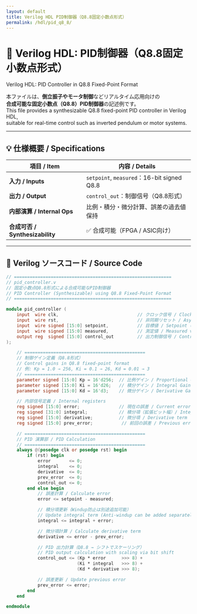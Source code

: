 ```yaml
---
layout: default
title: Verilog HDL PID制御器（Q8.8固定小数点形式）
permalink: /hdl/pid_q8_8/
---
```


# 🔧 Verilog HDL: PID制御器（Q8.8固定小数点形式）  
Verilog HDL: PID Controller in Q8.8 Fixed-Point Format

本ファイルは、**倒立振子やモータ制御**などリアルタイム応用向けの  
**合成可能な固定小数点（Q8.8）PID制御器**の記述例です。  
This file provides a synthesizable Q8.8 fixed-point PID controller in Verilog HDL,  
suitable for real-time control such as inverted pendulum or motor systems.

---

## 💡 仕様概要 / Specifications

| 項目 / Item | 内容 / Details |
|-------------|----------------|
| **入力 / Inputs** | `setpoint`, `measured`：16-bit signed Q8.8 |
| **出力 / Output** | `control_out`：制御信号（Q8.8形式） |
| **内部演算 / Internal Ops** | 比例・積分・微分計算、誤差の過去値保持 |
| **合成可否 / Synthesizability** | ✅ 合成可能（FPGA / ASIC向け） |

---

## 📄 Verilog ソースコード / Source Code

```verilog
// ============================================================
// pid_controller.v
// 固定小数点Q8.8形式による合成可能なPID制御器
// PID Controller (Synthesizable) using Q8.8 Fixed-Point Format
// ============================================================

module pid_controller (
    input  wire clk,                              // クロック信号 / Clock
    input  wire rst,                              // 非同期リセット / Asynchronous Reset
    input  wire signed [15:0] setpoint,           // 目標値 / Setpoint (Q8.8)
    input  wire signed [15:0] measured,           // 測定値 / Measured value (Q8.8)
    output reg  signed [15:0] control_out         // 出力制御信号 / Control output (Q8.8)
);

    // ==============================================
    // 制御ゲイン定義（Q8.8形式）
    // Control gains in Q8.8 fixed-point format
    // 例: Kp = 1.0 → 256, Ki = 0.1 → 26, Kd = 0.01 → 3
    // ==============================================
    parameter signed [15:0] Kp = 16'd256;  // 比例ゲイン / Proportional Gain
    parameter signed [15:0] Ki = 16'd26;   // 積分ゲイン / Integral Gain
    parameter signed [15:0] Kd = 16'd3;    // 微分ゲイン / Derivative Gain

    // 内部信号定義 / Internal registers
    reg signed [15:0] error;               // 現在の誤差 / Current error
    reg signed [31:0] integral;            // 積分項（拡張ビット幅）/ Integral term (wider bit width)
    reg signed [15:0] derivative;          // 微分項 / Derivative term
    reg signed [15:0] prev_error;           // 前回の誤差 / Previous error

    // ==============================================
    // PID 演算部 / PID Calculation
    // ==============================================
    always @(posedge clk or posedge rst) begin
        if (rst) begin
            error       <= 0;
            integral    <= 0;
            derivative  <= 0;
            prev_error  <= 0;
            control_out <= 0;
        end else begin
            // 誤差計算 / Calculate error
            error <= setpoint - measured;

            // 積分項更新（Windup防止は別途追加可能）
            // Update integral term (Anti-windup can be added separately)
            integral <= integral + error;

            // 微分項計算 / Calculate derivative term
            derivative <= error - prev_error;

            // PID 出力計算（Q8.8 → シフトでスケーリング）
            // PID output calculation with scaling via bit shift
            control_out <= (Kp * error      >>> 8) +
                           (Ki * integral   >>> 8) +
                           (Kd * derivative >>> 8);

            // 誤差更新 / Update previous error
            prev_error <= error;
        end
    end

endmodule

